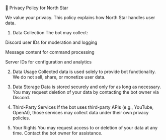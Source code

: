 🔐 Privacy Policy for North Star

We value your privacy. This policy explains how North Star handles user data.

1. Data Collection
The bot may collect:

Discord user IDs for moderation and logging

Message content for command processing

Server IDs for configuration and analytics

2. Data Usage
Collected data is used solely to provide bot functionality. We do not sell, share, or monetize user data.

3. Data Storage
Data is stored securely and only for as long as necessary. You may request deletion of your data by contacting the bot owner via Discord.

4. Third-Party Services
If the bot uses third-party APIs (e.g., YouTube, OpenAI), those services may collect data under their own privacy policies.

5. Your Rights
You may request access to or deletion of your data at any time. Contact the bot owner for assistance.
